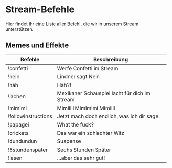 # Stream-Befehle

Hier findet ihr eine Liste aller Befehl, die wir in unserem Stream unterstützen.

## Memes und Effekte
| Befehle | Beschreibung |
| ----------- | ----------- |
| !confetti  | Werfe Confetti im Stream |
| !nein | Lindner sagt Nein |
| !häh | Häh?! |
| !lachen | Mexikaner Schauspiel lacht für dich im Stream |
| !mimimi | Mimiiiii Mimimimi Mimiiii |
| !followinstructions | Jetzt mach doch endlich, was ich dir sage. |
| !papagei | What the fuck? |
| !crickets | Das war ein schlechter Witz |
| !dundundun | Suspense |
| !6stundenspäter | Sechs Stunden Später |
| !lesen | ...aber das sehr gut! |
